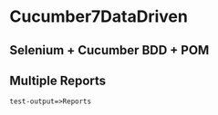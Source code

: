 # Cucumber7DataDriven

## Selenium + Cucumber BDD + POM 

## Multiple Reports
`test-output=>Reports`
